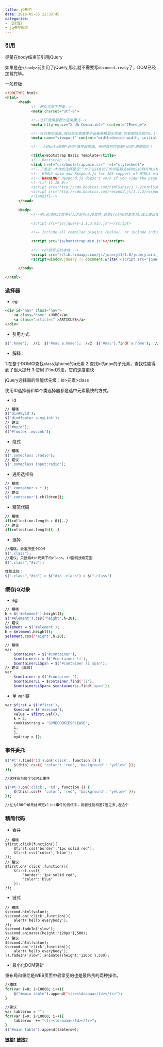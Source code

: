 ```yaml
---
title: jQ规范
date: 2016-05-05 22:38:45
categories:
- 【规范】
- jq书写规范
---
```


### 引用

<!--more-->

尽量在body结束前引用jQuery

如果是在`</body>`前引用了jQuery,那么就不需要写`document.ready`了，DOM已经加载完毕。

一般模板

```html
<!DOCTYPE html>
<html>
      <head>
            <!--网页页面字符集-->
            <meta charset="utf-8">

            <!--让IE使用最新的渲染模式-->
            <meta http-equiv="X-UA-Compatible" content="IE=edge">

            <!--针对移动设备,网站显示宽度等于设备屏幕显示宽度,内容缩放比例为1:1-->
            <meta name="viewport" content="width=device-width, initial-scale=1">

            <!-- 上述meta标签*必须*放在最前面，任何其他内容都*必须*跟随其后！ -->

            <title>Bootstrap Basic Template</title>
            <!-- Bootstrap -->
            <link href="css/bootstrap.min.css" rel="stylesheet">
            <!--下面这一大块的注释是说:"为了让IE9以下的浏览器支持响应式和HTML5标签.需要引入下面两个JS文件"-->
            <!-- HTML5 shim and Respond.js for IE8 support of HTML5 elements and media queries -->
            <!-- WARNING: Respond.js doesn't work if you view the page via file:// -->
            <!--[if lt IE 9]>
            <script src="http://cdn.bootcss.com/html5shiv/3.7.2/html5shiv.min.js"></script>
            <script src="http://cdn.bootcss.com/respond.js/1.4.2/respond.min.js"></script>
            <![endif]-->
      </head>
      
      <body>
            <!--中:必须在JS文件引入之前引入JQ文件,这里src引用的是本地.线上建议使用CDN引用)
            
            <script src="js/jquery-2.1.3.min.js"></script>

            <!-- Include all compiled plugins (below), or include individual files as needed -->

            <script src="js/bootstrap.min.js"></script>
            
            <!-- cdn损坏去找本地 -->
            <script src="//lib.sinaapp.com/js/jquery11/1.8/jquery.min.js"></script>  
            <script>window.jQuery || document.write('<script src="jquery1.8.min.js">\x3C/script>')</script>  
      
      </body>
      
</html>
```

### 选择器

+ eg:

```html
<div id="nav" class="nav">  
    <a class="home" >HOME</a>  
    <a class="articles" >ARTICLES</a> 
</div> 
```

+ 引用方式:

```bash
$('.home');  //1  $('#nav a.home');  //2  $('#nav').find('a.home');  //3
```

+ 解释：

1.在整个DOM中查找class为home的a元素
2.查找id为nav的子元素，查找性能得到了很大提升
3.使用了find方法，它的速度更快

jQuery选择器的性能优先级：id>元素>class

使用ID选择器和单个类选择器都是选中元素最快的方式。

+ id

```bash
// 糟糕
$('div#myid');
$('div#footer a.myLink');
// 建议
$('#myid');
$('#footer .myLink');
```

+ 隐式

```bash
// 糟糕
$('.someclass :radio');
// 建议
$('.someclass input:radio');
```

+ 通用选择符

```bash
// 糟糕
$('.container > *');
// 建议
$('.container').children();
```

+ 精简代码

```bash
// 糟糕
if(collection.length > 0){..}
// 建议
if(collection.length){..}
```

+ 选择

```bash
//糟糕，会遍历整个DOM
$(".class");
//建议，只搜索#id元素下的class，id指明搜索范围
$(".class","#id");

性能比较：
$(".class","#id") > $("#id .class") > $(".class")

```

### 缓存jQ对象

+ eg:

```bash
// 糟糕
h = $('#element').height();
$('#element').css('height',h-20);
// 建议
$element = $('#element');
h = $element.height();
$element.css('height',h-20);

// 糟糕
var
    $container = $('#container'),
    $containerLi = $('#container li'),
    $containerLiSpan = $('#container li span');
// 建议 (高效)
var
    $container = $('#container '),
    $containerLi = $container.find('li'),
    $containerLiSpan= $containerLi.find('span');

```

+ 单 var 链

```bash
var $first = $('#first'),
    $second = $('#second'),
    value = $first.val(),
    k = 3,
    cookiestring = 'SOMECOOKIESPLEASE',
    i,
    j,
    myArray = {};
```

### 事件委托

```bash
$('#t').find('td').on('click', function () {  
    $(this).css({ 'color': 'red', 'background': 'yellow' });  
});

//这样会为每个td绑上事件

$('#t').on('click', 'td', function () {  
    $(this).css({ 'color': 'red', 'background': 'yellow' });  
}); 

//在为100个单元格绑定click事件的测试中，两者性能相差7倍之多,选这个


```

### 精简代码

+ 合并

```
// 糟糕
$first.click(function(){
    $first.css('border','1px solid red');
    $first.css('color','blue');
});
// 建议
$first.on('click',function(){
    $first.css({
        'border':'1px solid red',
        'color':'blue'
    });
});
```
+ 链式

```
// 糟糕
$second.html(value);
$second.on('click',function(){
    alert('hello everybody');
});
$second.fadeIn('slow');
$second.animate({height:'120px'},500);
// 建议
$second.html(value);
$second.on('click',function(){
    alert('hello everybody');
}).fadeIn('slow').animate({height:'120px'},500);
```

+ 最小化DOM更新

重布局和重绘是WEB页面中最常见的也是最昂贵的两种操作。

```bash
//糟糕
for(var i=0; i<10000; i++){
    $("#main table").append("<tr><td>aaaa</td></tr>");
}

//建议
var tablerow = "";
for(var i=0; i<10000; i++){
    tablerow  += "<tr><td>aaaa</td></tr>";
}
$("#main table").append(tablerow);

```


[__链接1__](https://buluo.qq.com/p/detail.html?bid=348745&pid=7751115-1492150350&from=grp_sub_obj)
[__链接2__](https://segmentfault.com/a/1190000005980302#articleHeader2)